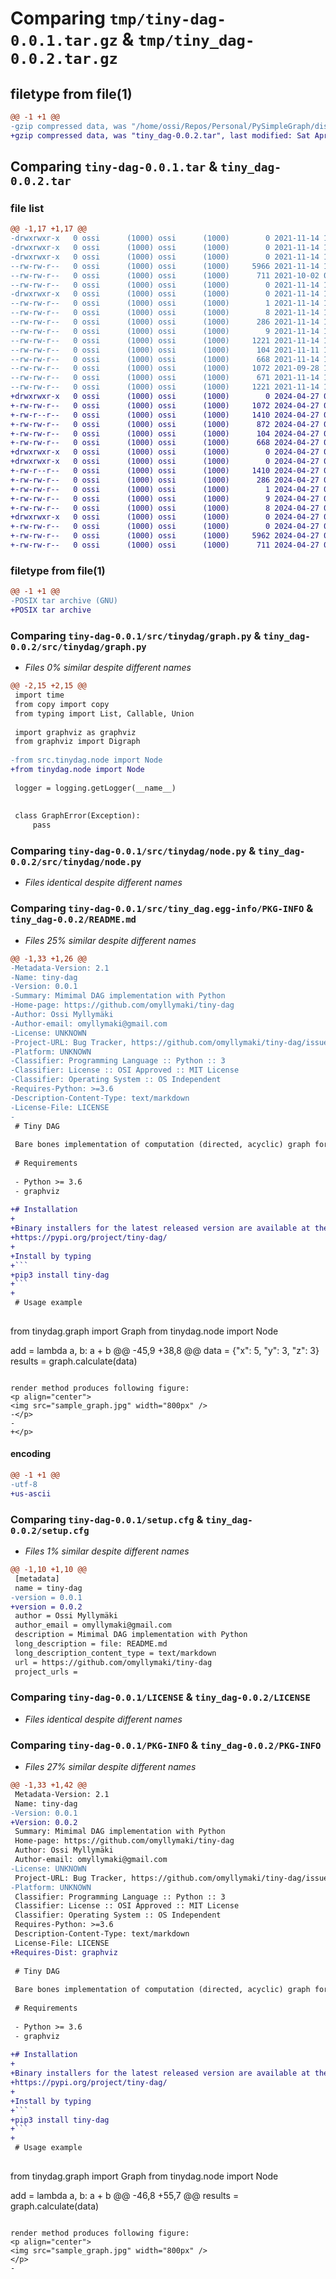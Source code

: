 # Comparing `tmp/tiny-dag-0.0.1.tar.gz` & `tmp/tiny_dag-0.0.2.tar.gz`

## filetype from file(1)

```diff
@@ -1 +1 @@
-gzip compressed data, was "/home/ossi/Repos/Personal/PySimpleGraph/dist/tmpcx2r1wrt/tiny-dag-0.0.1.tar", last modified: Sun Nov 14 11:26:18 2021, max compression
+gzip compressed data, was "tiny_dag-0.0.2.tar", last modified: Sat Apr 27 09:31:34 2024, max compression
```

## Comparing `tiny-dag-0.0.1.tar` & `tiny_dag-0.0.2.tar`

### file list

```diff
@@ -1,17 +1,17 @@
-drwxrwxr-x   0 ossi      (1000) ossi      (1000)        0 2021-11-14 11:26:18.000000 tiny-dag-0.0.1/
-drwxrwxr-x   0 ossi      (1000) ossi      (1000)        0 2021-11-14 11:26:18.000000 tiny-dag-0.0.1/src/
-drwxrwxr-x   0 ossi      (1000) ossi      (1000)        0 2021-11-14 11:26:18.000000 tiny-dag-0.0.1/src/tinydag/
--rw-rw-r--   0 ossi      (1000) ossi      (1000)     5966 2021-11-14 11:13:44.000000 tiny-dag-0.0.1/src/tinydag/graph.py
--rw-rw-r--   0 ossi      (1000) ossi      (1000)      711 2021-10-02 09:55:25.000000 tiny-dag-0.0.1/src/tinydag/node.py
--rw-rw-r--   0 ossi      (1000) ossi      (1000)        0 2021-11-14 11:13:24.000000 tiny-dag-0.0.1/src/tinydag/__init__.py
-drwxrwxr-x   0 ossi      (1000) ossi      (1000)        0 2021-11-14 11:26:18.000000 tiny-dag-0.0.1/src/tiny_dag.egg-info/
--rw-rw-r--   0 ossi      (1000) ossi      (1000)        1 2021-11-14 11:26:18.000000 tiny-dag-0.0.1/src/tiny_dag.egg-info/dependency_links.txt
--rw-rw-r--   0 ossi      (1000) ossi      (1000)        8 2021-11-14 11:26:18.000000 tiny-dag-0.0.1/src/tiny_dag.egg-info/top_level.txt
--rw-rw-r--   0 ossi      (1000) ossi      (1000)      286 2021-11-14 11:26:18.000000 tiny-dag-0.0.1/src/tiny_dag.egg-info/SOURCES.txt
--rw-rw-r--   0 ossi      (1000) ossi      (1000)        9 2021-11-14 11:26:18.000000 tiny-dag-0.0.1/src/tiny_dag.egg-info/requires.txt
--rw-rw-r--   0 ossi      (1000) ossi      (1000)     1221 2021-11-14 11:26:18.000000 tiny-dag-0.0.1/src/tiny_dag.egg-info/PKG-INFO
--rw-rw-r--   0 ossi      (1000) ossi      (1000)      104 2021-11-11 15:02:10.000000 tiny-dag-0.0.1/pyproject.toml
--rw-rw-r--   0 ossi      (1000) ossi      (1000)      668 2021-11-14 11:26:18.000000 tiny-dag-0.0.1/setup.cfg
--rw-rw-r--   0 ossi      (1000) ossi      (1000)     1072 2021-09-28 18:25:01.000000 tiny-dag-0.0.1/LICENSE
--rw-rw-r--   0 ossi      (1000) ossi      (1000)      671 2021-11-14 11:22:24.000000 tiny-dag-0.0.1/README.md
--rw-rw-r--   0 ossi      (1000) ossi      (1000)     1221 2021-11-14 11:26:18.000000 tiny-dag-0.0.1/PKG-INFO
+drwxrwxr-x   0 ossi      (1000) ossi      (1000)        0 2024-04-27 09:31:34.056354 tiny_dag-0.0.2/
+-rw-rw-r--   0 ossi      (1000) ossi      (1000)     1072 2024-04-27 07:53:55.000000 tiny_dag-0.0.2/LICENSE
+-rw-r--r--   0 ossi      (1000) ossi      (1000)     1410 2024-04-27 09:31:34.056354 tiny_dag-0.0.2/PKG-INFO
+-rw-rw-r--   0 ossi      (1000) ossi      (1000)      872 2024-04-27 07:53:55.000000 tiny_dag-0.0.2/README.md
+-rw-rw-r--   0 ossi      (1000) ossi      (1000)      104 2024-04-27 09:26:48.000000 tiny_dag-0.0.2/pyproject.toml
+-rw-rw-r--   0 ossi      (1000) ossi      (1000)      668 2024-04-27 09:31:34.060354 tiny_dag-0.0.2/setup.cfg
+drwxrwxr-x   0 ossi      (1000) ossi      (1000)        0 2024-04-27 09:31:34.056354 tiny_dag-0.0.2/src/
+drwxrwxr-x   0 ossi      (1000) ossi      (1000)        0 2024-04-27 09:31:34.056354 tiny_dag-0.0.2/src/tiny_dag.egg-info/
+-rw-r--r--   0 ossi      (1000) ossi      (1000)     1410 2024-04-27 09:31:34.000000 tiny_dag-0.0.2/src/tiny_dag.egg-info/PKG-INFO
+-rw-rw-r--   0 ossi      (1000) ossi      (1000)      286 2024-04-27 09:31:34.000000 tiny_dag-0.0.2/src/tiny_dag.egg-info/SOURCES.txt
+-rw-rw-r--   0 ossi      (1000) ossi      (1000)        1 2024-04-27 09:31:34.000000 tiny_dag-0.0.2/src/tiny_dag.egg-info/dependency_links.txt
+-rw-rw-r--   0 ossi      (1000) ossi      (1000)        9 2024-04-27 09:31:34.000000 tiny_dag-0.0.2/src/tiny_dag.egg-info/requires.txt
+-rw-rw-r--   0 ossi      (1000) ossi      (1000)        8 2024-04-27 09:31:34.000000 tiny_dag-0.0.2/src/tiny_dag.egg-info/top_level.txt
+drwxrwxr-x   0 ossi      (1000) ossi      (1000)        0 2024-04-27 09:31:34.056354 tiny_dag-0.0.2/src/tinydag/
+-rw-rw-r--   0 ossi      (1000) ossi      (1000)        0 2024-04-27 07:53:55.000000 tiny_dag-0.0.2/src/tinydag/__init__.py
+-rw-rw-r--   0 ossi      (1000) ossi      (1000)     5962 2024-04-27 08:13:34.000000 tiny_dag-0.0.2/src/tinydag/graph.py
+-rw-rw-r--   0 ossi      (1000) ossi      (1000)      711 2024-04-27 07:53:55.000000 tiny_dag-0.0.2/src/tinydag/node.py
```

### filetype from file(1)

```diff
@@ -1 +1 @@
-POSIX tar archive (GNU)
+POSIX tar archive
```

### Comparing `tiny-dag-0.0.1/src/tinydag/graph.py` & `tiny_dag-0.0.2/src/tinydag/graph.py`

 * *Files 0% similar despite different names*

```diff
@@ -2,15 +2,15 @@
 import time
 from copy import copy
 from typing import List, Callable, Union
 
 import graphviz as graphviz
 from graphviz import Digraph
 
-from src.tinydag.node import Node
+from tinydag.node import Node
 
 logger = logging.getLogger(__name__)
 
 
 class GraphError(Exception):
     pass
```

### Comparing `tiny-dag-0.0.1/src/tinydag/node.py` & `tiny_dag-0.0.2/src/tinydag/node.py`

 * *Files identical despite different names*

### Comparing `tiny-dag-0.0.1/src/tiny_dag.egg-info/PKG-INFO` & `tiny_dag-0.0.2/README.md`

 * *Files 25% similar despite different names*

```diff
@@ -1,33 +1,26 @@
-Metadata-Version: 2.1
-Name: tiny-dag
-Version: 0.0.1
-Summary: Mimimal DAG implementation with Python
-Home-page: https://github.com/omyllymaki/tiny-dag
-Author: Ossi Myllymäki
-Author-email: omyllymaki@gmail.com
-License: UNKNOWN
-Project-URL: Bug Tracker, https://github.com/omyllymaki/tiny-dag/issues
-Platform: UNKNOWN
-Classifier: Programming Language :: Python :: 3
-Classifier: License :: OSI Approved :: MIT License
-Classifier: Operating System :: OS Independent
-Requires-Python: >=3.6
-Description-Content-Type: text/markdown
-License-File: LICENSE
-
 # Tiny DAG
 
 Bare bones implementation of computation (directed, acyclic) graph for Python.
 
 # Requirements
 
 - Python >= 3.6
 - graphviz
 
+# Installation
+
+Binary installers for the latest released version are available at the Python Package Index (PyPI):
+https://pypi.org/project/tiny-dag/
+
+Install by typing
+```
+pip3 install tiny-dag
+```
+
 # Usage example
 
 ```
 from tinydag.graph import Graph
 from tinydag.node import Node
 
 add = lambda a, b: a + b
@@ -45,9 +38,8 @@
 data = {"x": 5, "y": 3, "z": 3}
 results = graph.calculate(data)
 ```
 
 render method produces following figure:
 <p align="center">
 <img src="sample_graph.jpg" width="800px" />
-</p>
-
+</p>
```

#### encoding

```diff
@@ -1 +1 @@
-utf-8
+us-ascii
```

### Comparing `tiny-dag-0.0.1/setup.cfg` & `tiny_dag-0.0.2/setup.cfg`

 * *Files 1% similar despite different names*

```diff
@@ -1,10 +1,10 @@
 [metadata]
 name = tiny-dag
-version = 0.0.1
+version = 0.0.2
 author = Ossi Myllymäki
 author_email = omyllymaki@gmail.com
 description = Mimimal DAG implementation with Python
 long_description = file: README.md
 long_description_content_type = text/markdown
 url = https://github.com/omyllymaki/tiny-dag
 project_urls =
```

### Comparing `tiny-dag-0.0.1/LICENSE` & `tiny_dag-0.0.2/LICENSE`

 * *Files identical despite different names*

### Comparing `tiny-dag-0.0.1/PKG-INFO` & `tiny_dag-0.0.2/PKG-INFO`

 * *Files 27% similar despite different names*

```diff
@@ -1,33 +1,42 @@
 Metadata-Version: 2.1
 Name: tiny-dag
-Version: 0.0.1
+Version: 0.0.2
 Summary: Mimimal DAG implementation with Python
 Home-page: https://github.com/omyllymaki/tiny-dag
 Author: Ossi Myllymäki
 Author-email: omyllymaki@gmail.com
-License: UNKNOWN
 Project-URL: Bug Tracker, https://github.com/omyllymaki/tiny-dag/issues
-Platform: UNKNOWN
 Classifier: Programming Language :: Python :: 3
 Classifier: License :: OSI Approved :: MIT License
 Classifier: Operating System :: OS Independent
 Requires-Python: >=3.6
 Description-Content-Type: text/markdown
 License-File: LICENSE
+Requires-Dist: graphviz
 
 # Tiny DAG
 
 Bare bones implementation of computation (directed, acyclic) graph for Python.
 
 # Requirements
 
 - Python >= 3.6
 - graphviz
 
+# Installation
+
+Binary installers for the latest released version are available at the Python Package Index (PyPI):
+https://pypi.org/project/tiny-dag/
+
+Install by typing
+```
+pip3 install tiny-dag
+```
+
 # Usage example
 
 ```
 from tinydag.graph import Graph
 from tinydag.node import Node
 
 add = lambda a, b: a + b
@@ -46,8 +55,7 @@
 results = graph.calculate(data)
 ```
 
 render method produces following figure:
 <p align="center">
 <img src="sample_graph.jpg" width="800px" />
 </p>
-
```

